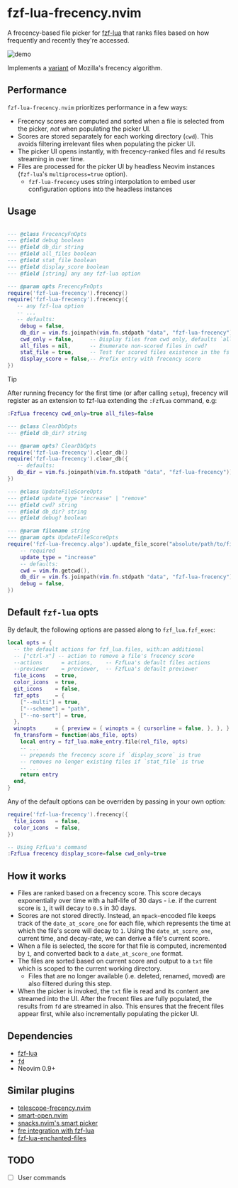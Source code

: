 # fzf-lua-frecency.nvim

A frecency-based file picker for [fzf-lua](https://github.com/ibhagwan/fzf-lua) that ranks files based on how frequently and recently they're accessed.

![demo](https://elanmed.dev/nvim-plugins/fzf-lua-frecency.png)

Implements a [variant](https://wiki.mozilla.org/User:Jesse/NewFrecency) of Mozilla's frecency algorithm.

## Performance
`fzf-lua-frecency.nvim` prioritizes performance in a few ways:

- Frecency scores are computed and sorted when a file is selected from the picker, _not_ when populating the picker UI.
- Scores are stored separately for each working directory (`cwd`). This avoids filtering irrelevant files when populating the picker UI.
- The picker UI opens instantly, with frecency-ranked files and `fd` results streaming in over time.
- Files are processed for the picker UI by headless Neovim instances (`fzf-lua`'s `multiprocess=true` option). 
  - `fzf-lua-frecency` uses string interpolation to embed user configuration options into the headless instances

## Usage

```lua

--- @class FrecencyFnOpts
--- @field debug boolean
--- @field db_dir string
--- @field all_files boolean
--- @field stat_file boolean
--- @field display_score boolean
--- @field [string] any any fzf-lua option

--- @param opts FrecencyFnOpts
require('fzf-lua-frecency').frecency()
require('fzf-lua-frecency').frecency({
   -- any fzf-lua option
   -- ...
   -- defaults:
    debug = false,
    db_dir = vim.fs.joinpath(vim.fn.stdpath "data", "fzf-lua-frecency")),
    cwd_only = false,     -- Display files from cwd only, defaults `all_files=true`
    all_files = nil,      -- Enumerate non-scored files in cwd?
    stat_file = true,     -- Test for scored files existence in the fs
    display_score = false,-- Prefix entry with frecency score
})
```

> [!TIP]
> After running frecency for the first time (or after calling `setup`), frecency
> will register as an extension to fzf-lua extending the `:FzfLua` command, e.g:
> ```lua
> :FzfLua frecency cwd_only=true all_files=false
>```

```lua
--- @class ClearDbOpts
--- @field db_dir? string

--- @param opts? ClearDbOpts
require('fzf-lua-frecency').clear_db()
require('fzf-lua-frecency').clear_db({
   -- defaults:
   db_dir = vim.fs.joinpath(vim.fn.stdpath "data", "fzf-lua-frecency"))
})
```

```lua
--- @class UpdateFileScoreOpts
--- @field update_type "increase" | "remove"
--- @field cwd? string
--- @field db_dir? string
--- @field debug? boolean

--- @param filename string
--- @param opts UpdateFileScoreOpts
require('fzf-lua-frecency.algo').update_file_score("absolute/path/to/file", {
    -- required
    update_type = "increase" 
    -- defaults:
    cwd = vim.fn.getcwd(),
    db_dir = vim.fs.joinpath(vim.fn.stdpath "data", "fzf-lua-frecency")),
    debug = false,
})
```

## Default `fzf-lua` opts

By default, the following options are passed along to `fzf_lua.fzf_exec`:

```lua
local opts = {
  -- the default actions for fzf_lua.files, with:an additional
  -- ["ctrl-x"] -- action to remove a file's frecency score
  --actions      = actions,    -- FzfLua's default files actions
  --previewer    = previewer,  -- FzfLua's default previewer
  file_icons   = true,
  color_icons  = true,
  git_icons    = false,
  fzf_opts     = {
    ["--multi"] = true,
    ["--scheme"] = "path",
    ["--no-sort"] = true,
  },
  winopts      = { preview = { winopts = { cursorline = false, }, }, },
  fn_transform = function(abs_file, opts)
    local entry = fzf_lua.make_entry.file(rel_file, opts)
    -- ...
    -- prepends the frecency score if `display_score` is true
    -- removes no longer existing files if `stat_file` is true
    -- ...
    return entry
  end,
}
```

Any of the default options can be overriden by passing in your own option:

```lua
require('fzf-lua-frecency').frecency({
  file_icons   = false,
  color_icons  = false,
})

-- Using FzfLua's command
:FzfLua frecency display_score=false cwd_only=true
```

## How it works
- Files are ranked based on a frecency score. This score decays exponentially over time with a half-life of 30 days - i.e. if the current score is `1`, it will decay to `0.5` in 30 days.
- Scores are not stored directly. Instead, an `mpack`-encoded file keeps track of the `date_at_score_one` for each file, which represents the time at which the file's score will decay to `1`. Using the `date_at_score_one`, current time, and decay-rate, we can derive a file's current score.
- When a file is selected, the score for that file is computed, incremented by `1`, and converted back to a `date_at_score_one` format.
- The files are sorted based on current score and output to a `txt` file which is scoped to the current working directory.
  - Files that are no longer available (i.e. deleted, renamed, moved) are also filtered during this step.
- When the picker is invoked, the `txt` file is read and its content are streamed into the UI. After the frecent files are fully populated, the results from `fd` are streamed in also. This ensures that the frecent files appear first, while also incrementally populating the picker UI.

## Dependencies

- [fzf-lua](https://github.com/ibhagwan/fzf-lua)
- [`fd`](https://github.com/sharkdp/fd)
- Neovim 0.9+

## Similar plugins
- [telescope-frecency.nvim](https://github.com/nvim-telescope/telescope-frecency.nvim)
- [smart-open.nvim](https://github.com/danielfalk/smart-open.nvim)
- [snacks.nvim's smart picker](https://github.com/folke/snacks.nvim/blob/main/docs/picker.md#smart)
- [fre integration with fzf-lua](https://github.com/ibhagwan/fzf-lua/discussions/2174)
- [fzf-lua-enchanted-files](https://github.com/otavioschwanck/fzf-lua-enchanted-files)

## TODO
- [ ] User commands
